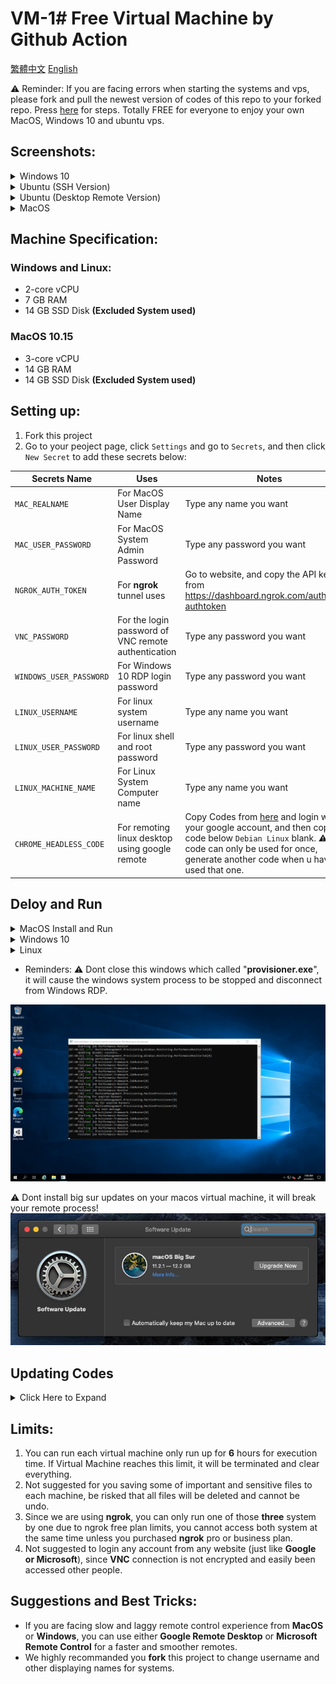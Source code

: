 # VM-1# Free Virtual Machine by Github Action

[繁體中文](https://github.com/RealKoolisw/VirtualMachine-GithubAction/blob/main/supports/README-zh.md) [English](#)

:warning: Reminder: If you are facing errors when starting the systems and vps, please fork and pull the newest version of codes of this repo to your forked repo. Press [here](#Updating-Codes) for steps. 
Totally FREE for everyone to enjoy your own MacOS, Windows 10 and ubuntu vps.

## Screenshots:
<details>
    <summary>Windows 10</summary>
<br>
    
- Windows 10 Version
<img src="https://raw.githubusercontent.com/RealKoolisw/image/main/VirtualMachine-GHAction/sceenshots/268600af-c8b9-47cf-b5dd-d1c1ed6d9ce9.png">

- Windows 10 Task Manager
<img src="https://raw.githubusercontent.com/RealKoolisw/image/main/VirtualMachine-GHAction/sceenshots/0cf98258-a6fe-46bb-ac9a-ee4bb3037e3a.png" >

- Windows 10 Device Manager
<img src="https://raw.githubusercontent.com/RealKoolisw/image/main/VirtualMachine-GHAction/sceenshots/d32cf285-5ecf-4cce-a52a-5cb54fb130c7.png">

- Windows 10 Device Specification
<img src="https://raw.githubusercontent.com/RealKoolisw/image/main/VirtualMachine-GHAction/sceenshots/e1852b80-d550-44f3-b619-86ea82902bb4.png">
    
</details>

<details>
    <summary>Ubuntu (SSH Version)</summary>
<br>

1. Click **Run Workflox**
<img src="https://raw.githubusercontent.com/RealKoolisw/image/main/VirtualMachine-GHAction/sceenshots/96644176-D760-47D4-BED2-C47E62A6763F.png" >

2. Copy ssh with url
<img src="https://raw.githubusercontent.com/RealKoolisw/image/main/VirtualMachine-GHAction/sceenshots/0F804C5F-FE8F-45FA-9720-F91F212597DF.png" >

3. Open cmd or Terminal from your windows/MacOS or Linux, and type command provided by github actions boxes.
<img src="https://raw.githubusercontent.com/RealKoolisw/image/main/VirtualMachine-GHAction/sceenshots/78FE6C5A-7270-4986-AB8F-57EC4C9B4F44.png" >

type **yes** from the connect, and then type your ssh password by secrets of LINUX_USER_PASSWORD u have set.

4. Type **sudo -i** for root permission and type your password.
<img src="https://raw.githubusercontent.com/RealKoolisw/image/main/VirtualMachine-GHAction/sceenshots/E5527744-1ED1-4550-8867-EF4EC76D6895.png" >

5. Enjoy having your FREE linux SSH VPS and type any command you want.(but only 6 hours)
<img src="https://raw.githubusercontent.com/RealKoolisw/image/main/VirtualMachine-GHAction/sceenshots/E6E9EA63-AC24-4FDB-AAF9-8B509658440A.png" >

</details>

<details>
    <summary>Ubuntu (Desktop Remote Version)</summary>
<br>

- Desktop Screenshot
<img src="https://raw.githubusercontent.com/RealKoolisw/image/main/VirtualMachine-GHAction/sceenshots/4EB9C2FF-9D03-4998-A440-D7716A0F7CD0.png" >

- Linux Chrome
<img src="https://raw.githubusercontent.com/RealKoolisw/image/main/VirtualMachine-GHAction/sceenshots/09F0A4CF-9B30-44CD-8DC4-139D03DFC2CC.png" >

- Install any apps you want :)
<img src="https://raw.githubusercontent.com/RealKoolisw/image/main/VirtualMachine-GHAction/sceenshots/A0886141-DF1E-4379-88E7-F00EDAD87D0E.png">

</details>

<details>
    <summary>MacOS</summary>
<br>

- Desktop Screenshot
<img src="https://raw.githubusercontent.com/RealKoolisw/image/main/VirtualMachine-GHAction/sceenshots/Screenshot%202021-02-23%20at%207.32.41%20AM.png" >

- Settings
<img src="https://raw.githubusercontent.com/RealKoolisw/image/main/VirtualMachine-GHAction/sceenshots/Screenshot%202021-02-23%20at%207.32.21%20AM.png" >

- RAM
<img src="https://raw.githubusercontent.com/RealKoolisw/image/main/VirtualMachine-GHAction/sceenshots/Screenshot%202021-02-23%20at%207.32.58%20AM.png" >

- Storage
<img src="https://raw.githubusercontent.com/RealKoolisw/image/main/VirtualMachine-GHAction/sceenshots/Screenshot%202021-02-23%20at%207.33.18%20AM.png" >

- Pre-Installed Apps
<img src="https://raw.githubusercontent.com/RealKoolisw/image/main/VirtualMachine-GHAction/sceenshots/Screenshot%202021-02-23%20at%207.34.10%20AM.png" >

</details>

## Machine Specification:
### Windows and Linux:
- 2-core vCPU
- 7 GB RAM
- 14 GB SSD Disk **(Excluded System used)**
### MacOS 10.15
- 3-core vCPU
- 14 GB RAM
- 14 GB SSD Disk **(Excluded System used)**

## Setting up:
1. Fork this project
2. Go to your peoject page, click `Settings` and go to `Secrets`, and then click `New Secret` to add these secrets below:

Secrets Name | Uses | Notes
----- | ----- | -----
`MAC_REALNAME` | For MacOS User Display Name | Type any name you want
`MAC_USER_PASSWORD` | For MacOS System Admin Password | Type any password you want
`NGROK_AUTH_TOKEN` | For **ngrok** tunnel uses | Go to website, and copy the API key from https://dashboard.ngrok.com/auth/your-authtoken
`VNC_PASSWORD` | For the login password of VNC remote authentication | Type any password you want
`WINDOWS_USER_PASSWORD` | For Windows 10 RDP login password | Type any password you want
`LINUX_USERNAME` | For linux system username | Type any name you want
`LINUX_USER_PASSWORD` | For linux shell and root password | Type any password you want
`LINUX_MACHINE_NAME` | For Linux System Computer name | Type any name you want
`CHROME_HEADLESS_CODE` | For remoting linux desktop using google remote | Copy Codes from [here](https://remotedesktop.google.com/headless) and login with your google account, and then copy the code below `Debian Linux` blank. :warning: Each code can only be used for once, generate another code when u have used that one.

## Deloy and Run
<details>
    <summary>MacOS Install and Run</summary>
<br>
    
1. go to `Actions` Tab and select one of system workflow.

2. Click `Run Workflow` button on the left of `This workflow has a workflow_dispatch event trigger` line.

3. Wait until a few minutes.

4. Go to https://dashboard.ngrok.com/status/tunnels and check if theres a one online tunnel running.

5. Copy the link(**without tcp://**) and go to VNC Viewer(Download and install it), input the link to connect area u copied from the website.

6. Fill in those login info, within username `koolisw`and password from `VNC_PASSWORD` you typed.

7. Enjoy!

</details>

<details>
    <summary>Windows 10</summary>
<br>

1. First, start the actions of Windows 10 System.
2. Second, Go to https://dashboard.ngrok.com/status/tunnels and check if theres a one online tunnel running.
3. Go to Windows Remote Desktop Connection app or Microsoft Remote Desktop software to connect to windows 10 VPS.
4. ENJOY!

</details>

<details>
    <summary>Linux</summary>
<br>

1. First, start the actions of Linux System.
2. Second, Copy the link from the console
<img src="https://raw.githubusercontent.com/RealKoolisw/image/main/VirtualMachine-GHAction/sceenshots/0F804C5F-FE8F-45FA-9720-F91F212597DF.png" >
3. Go to MacOS Terminal or Windows CMD Terminal or else ssh client and enter command provided. Enter your ssh password then.
<img src="https://raw.githubusercontent.com/RealKoolisw/image/main/VirtualMachine-GHAction/sceenshots/78FE6C5A-7270-4986-AB8F-57EC4C9B4F44.png" >
4. ENJOY!

</details>


- Reminders:
:warning: Dont close this windows which called "**provisioner.exe**", it will cause the windows system process to be stopped and disconnect from Windows RDP.
<img src="https://raw.githubusercontent.com/RealKoolisw/image/main/VirtualMachine-GHAction/sceenshots/9a56f43b-0734-4186-b619-1588c208eb05.png">

:warning: Dont install big sur updates on your macos virtual machine, it will break your remote process!
<img src="https://raw.githubusercontent.com/RealKoolisw/image/main/VirtualMachine-GHAction/sceenshots/Screenshot%202021-02-23%20at%207.35.57%20AM.png">

## Updating Codes
<details>
    <summary>Click Here to Expand</summary>
<br>

1. First, click **compare**.
<img src="https://raw.githubusercontent.com/RealKoolisw/image/main/VirtualMachine-GHAction/sync-steps/71352891-F8EF-4A27-A7FC-34960DAE9676.jpeg">

2. Second, follow instruction below and press crate pull request.
<img src="https://raw.githubusercontent.com/RealKoolisw/image/main/VirtualMachine-GHAction/sync-steps/ED0C5969-7230-4846-A692-1E1DA63EF44E.jpeg">

3. Third, type anything on the title amd create a pull request.
<img src="https://raw.githubusercontent.com/RealKoolisw/image/main/VirtualMachine-GHAction/sync-steps/F972E631-1940-4DED-8988-98C97221F6C4.jpeg">

4. Fourth, click merge pull request under the page you have redirected to.
<img src="https://raw.githubusercontent.com/RealKoolisw/image/main/VirtualMachine-GHAction/sync-steps/65837991-741A-4DE2-A139-7CF9D0E75692.jpeg">
    
</details>

## Limits: 
1. You can run each virtual machine only run up for **6** hours for execution time. If Virtual Machine reaches this limit, it will be terminated and clear everything.
2. Not suggested for you saving some of important and sensitive files to each machine, be risked that all files will be deleted and cannot be undo.
3. Since we are using **ngrok**, you can only run one of those **three** system by one due to ngrok free plan limits, you cannot access both system at the same time unless you purchased **ngrok** pro or business plan.
4. Not suggested to login any account from any website (just like **Google or Microsoft**), since **VNC** connection is not encrypted and easily been accessed other people.

## Suggestions and Best Tricks:
- If you are facing slow and laggy remote control experience from **MacOS** or **Windows**, you can use either **Google Remote Desktop** or **Microsoft Remote Control** for a faster and smoother remotes.
- We highly recommanded you **fork** this project to change username and other displaying names for systems.
